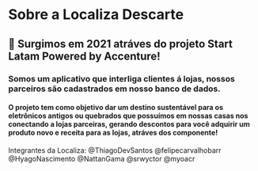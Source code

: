# Sobre a Localiza Descarte
  ## 👋 Surgimos em 2021 atráves do projeto Start Latam Powered by Accenture!
 ### Somos um aplicativo que interliga clientes á lojas, nossos parceiros são cadastrados em nosso banco de dados. 
#### O projeto tem como objetivo dar um destino sustentável para os eletrônicos antigos ou quebrados que possuímos em nossas casas nos conectando a lojas parceiras, gerando descontos para você adquirir um produto novo e receita para as lojas, atráves dos componente!
     
Integrantes da Localiza: @ThiagoDevSantos @felipecarvalhobarr @HyagoNascimento
@NattanGama @srwyctor @myoacr
